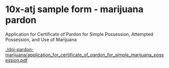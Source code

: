 # 10x-atj sample form - marijuana pardon

Application for Certificate of Pardon for Simple Possession, Attempted Possession, and Use of Marijuana

[./doj-pardon-marijuana/application_for_certificate_of_pardon_for_simple_marijuana_possession.pdf](./application_for_certificate_of_pardon_for_simple_marijuana_possession.pdf)
